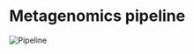 # Metagenomics pipeline


![Pipeline](https://github.com/ecohealthalliance/metagenomics/assets/72785049/e30831e5-67ca-448e-824f-920ad16ad597)
